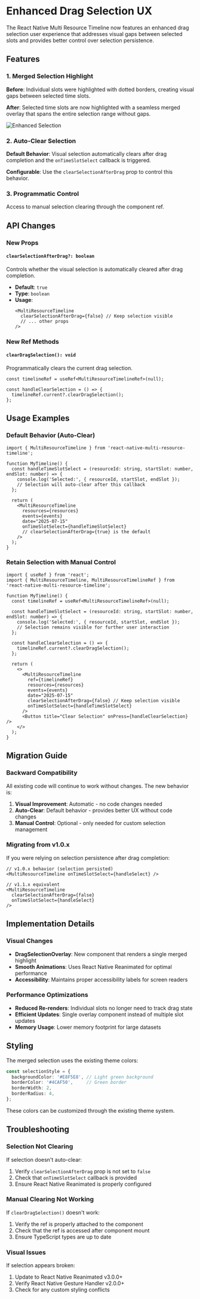 # Enhanced Drag Selection UX

The React Native Multi Resource Timeline now features an enhanced drag selection user experience that addresses visual gaps between selected slots and provides better control over selection persistence.

## Features

### 1. Merged Selection Highlight

**Before**: Individual slots were highlighted with dotted borders, creating visual gaps between selected time slots.

**After**: Selected time slots are now highlighted with a seamless merged overlay that spans the entire selection range without gaps.

![Enhanced Selection](https://github.com/user-attachments/assets/07976b63-0df4-462b-b6fe-4f49f2b290ac)

### 2. Auto-Clear Selection

**Default Behavior**: Visual selection automatically clears after drag completion and the `onTimeSlotSelect` callback is triggered.

**Configurable**: Use the `clearSelectionAfterDrag` prop to control this behavior.

### 3. Programmatic Control

Access to manual selection clearing through the component ref.

## API Changes

### New Props

#### `clearSelectionAfterDrag?: boolean`

Controls whether the visual selection is automatically cleared after drag completion.

- **Default**: `true`
- **Type**: `boolean`
- **Usage**: 
  ```tsx
  <MultiResourceTimeline
    clearSelectionAfterDrag={false} // Keep selection visible
    // ... other props
  />
  ```

### New Ref Methods

#### `clearDragSelection(): void`

Programmatically clears the current drag selection.

```tsx
const timelineRef = useRef<MultiResourceTimelineRef>(null);

const handleClearSelection = () => {
  timelineRef.current?.clearDragSelection();
};
```

## Usage Examples

### Default Behavior (Auto-Clear)

```tsx
import { MultiResourceTimeline } from 'react-native-multi-resource-timeline';

function MyTimeline() {
  const handleTimeSlotSelect = (resourceId: string, startSlot: number, endSlot: number) => {
    console.log('Selected:', { resourceId, startSlot, endSlot });
    // Selection will auto-clear after this callback
  };

  return (
    <MultiResourceTimeline
      resources={resources}
      events={events}
      date="2025-07-15"
      onTimeSlotSelect={handleTimeSlotSelect}
      // clearSelectionAfterDrag={true} is the default
    />
  );
}
```

### Retain Selection with Manual Control

```tsx
import { useRef } from 'react';
import { MultiResourceTimeline, MultiResourceTimelineRef } from 'react-native-multi-resource-timeline';

function MyTimeline() {
  const timelineRef = useRef<MultiResourceTimelineRef>(null);

  const handleTimeSlotSelect = (resourceId: string, startSlot: number, endSlot: number) => {
    console.log('Selected:', { resourceId, startSlot, endSlot });
    // Selection remains visible for further user interaction
  };

  const handleClearSelection = () => {
    timelineRef.current?.clearDragSelection();
  };

  return (
    <>
      <MultiResourceTimeline
        ref={timelineRef}
        resources={resources}
        events={events}
        date="2025-07-15"
        clearSelectionAfterDrag={false} // Keep selection visible
        onTimeSlotSelect={handleTimeSlotSelect}
      />
      <Button title="Clear Selection" onPress={handleClearSelection} />
    </>
  );
}
```

## Migration Guide

### Backward Compatibility

All existing code will continue to work without changes. The new behavior is:

1. **Visual Improvement**: Automatic - no code changes needed
2. **Auto-Clear**: Default behavior - provides better UX without code changes
3. **Manual Control**: Optional - only needed for custom selection management

### Migrating from v1.0.x

If you were relying on selection persistence after drag completion:

```tsx
// v1.0.x behavior (selection persisted)
<MultiResourceTimeline onTimeSlotSelect={handleSelect} />

// v1.1.x equivalent
<MultiResourceTimeline 
  clearSelectionAfterDrag={false}
  onTimeSlotSelect={handleSelect} 
/>
```

## Implementation Details

### Visual Changes

- **DragSelectionOverlay**: New component that renders a single merged highlight
- **Smooth Animations**: Uses React Native Reanimated for optimal performance
- **Accessibility**: Maintains proper accessibility labels for screen readers

### Performance Optimizations

- **Reduced Re-renders**: Individual slots no longer need to track drag state
- **Efficient Updates**: Single overlay component instead of multiple slot updates
- **Memory Usage**: Lower memory footprint for large datasets

## Styling

The merged selection uses the existing theme colors:

```typescript
const selectionStyle = {
  backgroundColor: '#E8F5E8', // Light green background
  borderColor: '#4CAF50',     // Green border
  borderWidth: 2,
  borderRadius: 4,
};
```

These colors can be customized through the existing theme system.

## Troubleshooting

### Selection Not Clearing

If selection doesn't auto-clear:
1. Verify `clearSelectionAfterDrag` prop is not set to `false`
2. Check that `onTimeSlotSelect` callback is provided
3. Ensure React Native Reanimated is properly configured

### Manual Clearing Not Working

If `clearDragSelection()` doesn't work:
1. Verify the ref is properly attached to the component
2. Check that the ref is accessed after component mount
3. Ensure TypeScript types are up to date

### Visual Issues

If selection appears broken:
1. Update to React Native Reanimated v3.0.0+
2. Verify React Native Gesture Handler v2.0.0+
3. Check for any custom styling conflicts